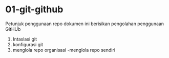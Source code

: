 # 01-git-github
Petunjuk penggunaan repo
dokumen ini berisikan pengolahan penggunaan GitHUb 
1. Intaslasi git
2. konfigurasi git
3. menglola repo organisasi
  -menglola repo sendiri
